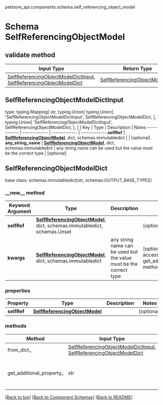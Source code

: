 petstore_api.components.schema.self_referencing_object_model
# Schema SelfReferencingObjectModel

## validate method
Input Type | Return Type | Notes
------------ | ------------- | -------------
[SelfReferencingObjectModelDictInput](#selfreferencingobjectmodeldictinput), [SelfReferencingObjectModelDict](#selfreferencingobjectmodeldict) | [SelfReferencingObjectModelDict](#selfreferencingobjectmodeldict) |

## SelfReferencingObjectModelDictInput
type: typing.Mapping[
    str,
    typing.Union[
        typing.Union[
            'SelfReferencingObjectModelDictInput',
            SelfReferencingObjectModelDict,
        ],
        typing.Union[
            'SelfReferencingObjectModelDictInput',
            SelfReferencingObjectModelDict,
        ],
    ]
]
Key | Type |  Description | Notes
------------ | ------------- | ------------- | -------------
**selfRef** | [**SelfReferencingObjectModel**](#top), dict, schemas.immutabledict |  | [optional]
**any_string_name** | [**SelfReferencingObjectModel**](#top), dict, schemas.immutabledict | any string name can be used but the value must be the correct type | [optional]

## SelfReferencingObjectModelDict
base class: schemas.immutabledict[str, schemas.OUTPUT_BASE_TYPES]

### &lowbar;&lowbar;new&lowbar;&lowbar; method
Keyword Argument | Type | Description | Notes
---------------- | ---- | ----------- | -----
**selfRef** | [**SelfReferencingObjectModel**](#top), dict, schemas.immutabledict, schemas.Unset |  | [optional]
**kwargs** | [**SelfReferencingObjectModel**](#top), dict, schemas.immutabledict | any string name can be used but the value must be the correct type | [optional] typed value is accessed with the get_additional_property_ method

### properties
Property | Type | Description | Notes
-------- | ---- | ----------- | -----
**selfRef** | [**SelfReferencingObjectModel**](#top) |  | [optional]

### methods
Method | Input Type | Return Type | Notes
------ | ---------- | ----------- | ------
from_dict_ | [SelfReferencingObjectModelDictInput](#selfreferencingobjectmodeldictinput), [SelfReferencingObjectModelDict](#selfreferencingobjectmodeldict) | [SelfReferencingObjectModelDict](#selfreferencingobjectmodeldict) | a constructor
get_additional_property_ | str | [**SelfReferencingObjectModel**](#top) | provides type safety for additional properties

[[Back to top]](#top) [[Back to Component Schemas]](../../../README.md#Component-Schemas) [[Back to README]](../../../README.md)

